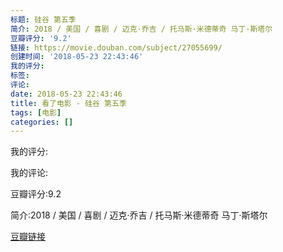 ```yaml
---
标题: 硅谷 第五季
简介: 2018 / 美国 / 喜剧 / 迈克·乔吉 / 托马斯·米德蒂奇 马丁·斯塔尔
豆瓣评分: '9.2'
链接: https://movie.douban.com/subject/27055699/
创建时间: '2018-05-23 22:43:46'
我的评分:
标签:
评论:
date: 2018-05-23 22:43:46
title: 看了电影 - 硅谷 第五季
tags: [电影]
categories: []
---
```


我的评分:

我的评论:

豆瓣评分:9.2

简介:2018 / 美国 / 喜剧 / 迈克·乔吉 / 托马斯·米德蒂奇 马丁·斯塔尔

[豆瓣链接](https://movie.douban.com/subject/27055699/)

